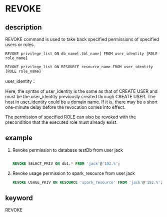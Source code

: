# REVOKE

## description

REVOKE command is used to take back specified permissions of specified users or roles.

```plain text
REVOKE privilege_list ON db_name[.tbl_name] FROM user_identity [ROLE role_name]

REVOKE privilege_list ON RESOURCE resource_name FROM user_identity [ROLE role_name]
```

user_identity：

Here, the syntax of user_identity is the same as that of CREATE USER and must be the user_identity previously created through CREATE USER. The host in user_identity could be a domain name. If it is, there may be a short one-minute delay before the revocation comes into effect.

The permission of specified ROLE can also be revoked with the precondition that the executed role must already exist.

## example

1. Revoke permission to database testDb from user jack

    ```sql
    
    REVOKE SELECT_PRIV ON db1.* FROM 'jack'@'192.%';
    ```

2. Revoke usage permission to spark_resource from user jack

    ```sql
    REVOKE USAGE_PRIV ON RESOURCE 'spark_resource' FROM 'jack'@'192.%';
    ```

## keyword

REVOKE
